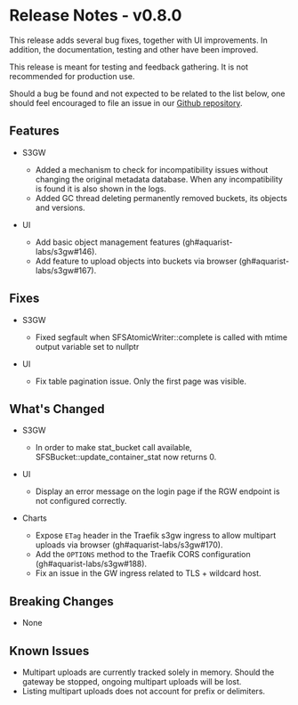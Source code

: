 # Release Notes - v0.8.0

This release adds several bug fixes, together with UI improvements. In
addition, the documentation, testing and other have been improved.

This release is meant for testing and feedback gathering. It is not recommended
for production use.

Should a bug be found and not expected to be related to the list below, one
should feel encouraged to file an issue in our
[Github repository](https://github.com/aquarist-labs/s3gw/issues/new/choose).

## Features

- S3GW
  - Added a mechanism to check for incompatibility issues without changing the
    original metadata database. When any incompatibility is found it is also shown
    in the logs.
  - Added GC thread deleting permanently removed buckets, its objects and
    versions.

- UI
  - Add basic object management features (gh#aquarist-labs/s3gw#146).
  - Add feature to upload objects into buckets via browser (gh#aquarist-labs/s3gw#167).

## Fixes

- S3GW
  - Fixed segfault when SFSAtomicWriter::complete is called with mtime output
    variable set to nullptr

- UI
  - Fix table pagination issue. Only the first page was visible.

## What's Changed

- S3GW
  - In order to make stat_bucket call available, SFSBucket::update_container_stat
    now returns 0.

- UI
  - Display an error message on the login page if the RGW endpoint is not
    configured correctly.

- Charts
  - Expose `ETag` header in the Traefik s3gw ingress to allow multipart
    uploads via browser (gh#aquarist-labs/s3gw#170).
  - Add the `OPTIONS` method to the Traefik CORS configuration (gh#aquarist-labs/s3gw#188).
  - Fix an issue in the GW ingress related to TLS + wildcard host.

## Breaking Changes

- None

## Known Issues

- Multipart uploads are currently tracked solely in memory. Should the gateway
  be stopped, ongoing multipart uploads will be lost.
- Listing multipart uploads does not account for prefix or delimiters.
